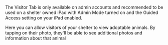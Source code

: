 The Visitor Tab is only available on admin accounts and recommended to be used on a shelter owned iPad with Admin Mode turned on and the Guided Access setting on your iPad enabled.

Here you can allow visitors of your shelter to view adoptable animals. By tapping on their photo, they'll be able to see additional photos and information about that animal 
